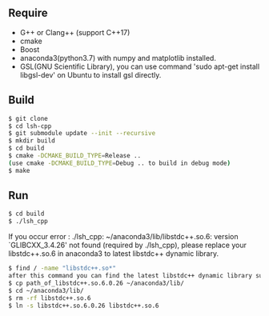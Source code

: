 ## Require
- G++ or Clang++ (support C++17)
- cmake 
- Boost
- anaconda3(python3.7) with numpy and matplotlib installed.
- GSL(GNU Scientific Library), you can use command 
'sudo apt-get install libgsl-dev' on Ubuntu to install gsl directly.

## Build

```bash
$ git clone 
$ cd lsh-cpp
$ git submodule update --init --recursive
$ mkdir build
$ cd build
$ cmake -DCMAKE_BUILD_TYPE=Release ..
(use cmake -DCMAKE_BUILD_TYPE=Debug .. to build in debug mode)
$ make
```

## Run
```bash
$ cd build
$ ./lsh_cpp
```
If you occur error : ./lsh_cpp: ~/anaconda3/lib/libstdc++.so.6: 
version `GLIBCXX_3.4.26' not found (required by ./lsh_cpp), please replace
your libstdc++.so.6 in anaconda3 to latest libstdc++ dynamic library. 
```bash
$ find / -name "libstdc++.so*" 
after this command you can find the latest libstdc++ dynamic library such as libstdc++.so.6.0.26
$ cp path_of_libstdc++.so.6.0.26 ~/anaconda3/lib/
$ cd ~/anaconda3/lib/
$ rm -rf libstdc++.so.6
$ ln -s libstdc++.so.6.0.26 libstdc++.so.6
```